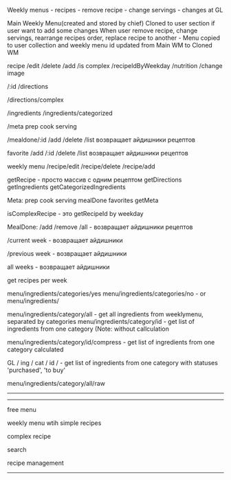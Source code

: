 Weekly menus - recipes - remove recipe - change servings - changes at GL

Main Weekly Menu(created and stored by chief)
Cloned to user section if user want to add some changes
When user remove recipe, change servings, rearrange recipes order, replace recipe to another - Menu copied to user collection and weekly menu id updated from Main WM to Cloned WM



recipe
/edit
/delete
/add
/is complex
/recipeIdByWeekday
/nutrition
/change image

/:id
/directions

/directions/complex

/ingredients
/ingredients/categorized


/meta
prep
cook
serving


/mealdone/:id
/add
/delete
/list возвращает айдишники рецептов


favorite
/add
/:id
/delete
/list возвращает айдишники рецептов

weekly menu
 /recipe/edit
 /recipe/delete
 /recipe/add



getRecipe - просто массив с одним рецептом
getDirections
getIngredients
getCategorizedIngredients

Meta:
prep
cook
serving
mealDone
favorites
getMeta


isComplexRecipe - это
getRecipeId by weekday



MealDone:
/add
/remove
/all - возвращает айдишники рецептов

/current week - возвращает айдишники

/previous week - возвращает айдишники

all weeks - возвращает айдишники


get recipes per week


menu/ingredients/categories/yes
menu/ingredients/categories/no - or menu/ingredients/

menu/ingredients/category/all - get all ingredients from weeklymenu, separated by categories
menu/ingredients/category/id - get list of ingredients from one category (Note: without callculation

menu/ingredients/category/id/compress - get list of ingredients from one category calculated

GL / ing / cat / id / - get list of ingredients from one category with statuses 'purchased', 'to buy'

menu/ingredients/category/all/raw


--------------------------


--------------
free menu

weekly menu wtih simple recipes

complex recipe

search

recipe management

----------------
